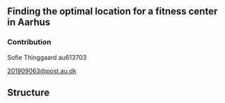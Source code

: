 ## Finding the optimal location for a fitness center in Aarhus

### Contribution

Sofie Thinggaard au613703

201909063@post.au.dk

## Structure

